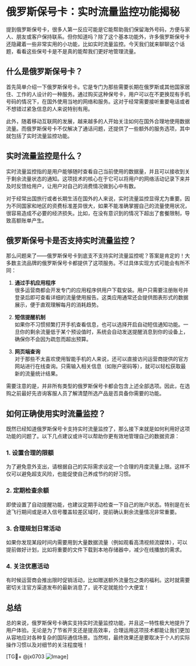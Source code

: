 # 俄罗斯保号卡：实时流量监控功能揭秘

提到俄罗斯保号卡，很多人第一反应可能是它能帮助我们保留海外号码，方便与家人、朋友或客户保持联系。但你知道吗？除了这个基本功能外，许多俄罗斯保号卡还隐藏着一些非常实用的小功能，比如实时流量监控。今天我们就来聊聊这个话题，看看这些保号卡是不是真的能帮我们更好地管理流量。

## 什么是俄罗斯保号卡？

首先简单介绍一下俄罗斯保号卡。它是专门为那些需要长期在俄罗斯或其他国家居住、工作的人设计的一种服务。通过购买这种保号卡，用户可以在不更换现有手机号码的情况下，在国外使用当地的网络和服务。这对于经常需要接听重要电话或者不想错过紧急信息的人来说特别有用。

此外，随着移动互联网的发展，越来越多的人开始关注如何在国外合理地使用数据流量。而俄罗斯保号卡不仅解决了通话问题，还提供了一些额外的服务选项，其中就包括了实时流量监控功能。

## 实时流量监控是什么？

实时流量监控指的是用户能够随时查看自己当前使用的数据量，并且可以接收到关于剩余流量状态的通知。这项技术的核心在于它可以将用户的网络活动记录下来并及时反馈给用户，让用户对自己的消费情况做到心中有数。

对于经常出国旅行或者长期生活在国外的人来说，实时流量监控显得尤为重要。因为不同国家和地区的资费标准差异很大，如果不能准确掌握自己的流量使用状况，很容易造成不必要的经济损失。比如，在没有意识到的情况下超出了套餐限制，导致高额账单产生。

## 俄罗斯保号卡是否支持实时流量监控？

那么问题来了——俄罗斯保号卡到底支不支持实时流量监控呢？答案是肯定的！大多数主流品牌的俄罗斯保号卡都提供了这项服务。不过具体实现方式可能会有所不同：

1. **通过手机应用程序**  
   很多运营商都会开发专门的应用程序供用户下载安装。用户只需要注册账号并登录后即可查看详细的流量使用报告。这类应用通常还会提供图表形式的数据展示，便于直观理解每月的消耗趋势。

2. **短信提醒机制**  
   如果你不习惯频繁打开手机查看信息，也可以选择开启自动短信通知功能。一旦你的剩余流量低于某个预设值时，系统会自动发送提醒消息到你的设备上，确保你不会因为疏忽而超出预算。

3. **网页端查询**  
   对于那些不太喜欢使用智能手机的人来说，还可以直接访问运营商提供的官方网站进行在线查询。只需输入相关信息（如账户密码等），就可以轻松获取最新的流量统计结果。

需要注意的是，并非所有类型的俄罗斯保号卡都会包含上述全部选项。因此，在选购之前最好先咨询客服人员了解清楚所选产品是否具备你需要的功能。

## 如何正确使用实时流量监控？

既然已经知道俄罗斯保号卡支持实时流量监控了，那么接下来就是如何利用好这项功能的问题了。以下几点建议或许可以帮助你更有效地管理自己的数据资源：

### 1. 设置合理的限额
为了避免意外支出，请根据自己的实际需求设定一个合理的月度流量上限。这样不仅可以避免超支风险，也能促使自己养成节约的好习惯。

### 2. 定期检查余额
即使设置了自动提醒功能，也建议定期手动检查一下自己的账户状态。特别是在长途飞行期间或是进入信号覆盖较差区域时，提前确认剩余流量情况非常重要。

### 3. 合理规划日常活动
如果你发现某段时间内需要用到大量数据流量（例如观看高清视频流媒体），可以提前做好计划，比如将重要的文件下载到本地存储器中，减少在线播放的需求。

### 4. 关注优惠活动
有时候运营商会推出限时促销活动，比如赠送额外流量包之类的福利。这时就需要密切关注官方渠道发布的最新消息了，说不定就能捡个大便宜！

## 总结

总的来说，俄罗斯保号卡确实支持实时流量监控功能，并且这一特性极大地提升了用户体验。无论是为了节省开支还是提高效率，合理运用这项技术都能让我们更加从容地应对各种复杂的国际通信场景。当然啦，最终效果还是要取决于个人的实际操作习惯以及对细节的关注程度哦！

[TG💪+ @jx0703 ![Image](https://github.com/user-attachments/assets/dbca1d08-cadb-493c-b0ec-ad6f7a83f270)]